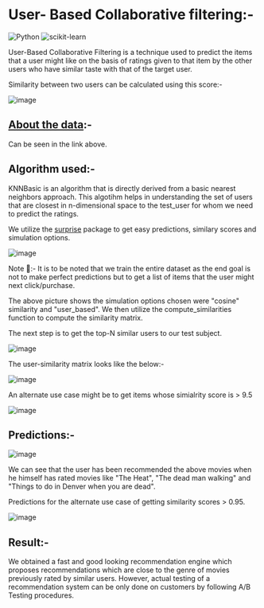 # User- Based Collaborative filtering:-

![Python](https://img.shields.io/badge/python-3670A0?style=for-the-badge&logo=python&logoColor=ffdd54) ![scikit-learn](https://img.shields.io/badge/scikit--learn-%23F7931E.svg?style=for-the-badge&logo=scikit-learn&logoColor=white)

User-Based Collaborative Filtering is a technique used to predict the items that a user might like on the basis of ratings given to that item by the other users who have similar taste with that of the target user.

Similarity between two users can be calculated using this score:-

![image](https://user-images.githubusercontent.com/100412162/178848297-468a0e72-b18c-4186-a84c-b1b981461b0f.png)

## [About the data](https://github.com/pxp210115/Data-Science-Portfolio/blob/rev_2/Content_based_filtering/README.MD):-

Can be seen in the link above.

## Algorithm used:-

KNNBasic is an algorithm that is directly derived from a basic nearest neighbors approach. This algotihm helps in understanding the set of users that are closest in n-dimensional space to the test_user for whom we need to predict the ratings.

We utilize the [surprise](https://surprise.readthedocs.io/en/stable/getting_started.html#basic-usage) package to get easy predictions, similary scores and simulation options.

![image](https://user-images.githubusercontent.com/100412162/178848896-423f76a6-c05d-423e-8193-cf19b3f94f9e.png)

Note 📝:- It is to be noted that we train the entire dataset as the end goal is not to make perfect predictions but to get a list of items that the user might next click/purchase.

The above picture shows the simulation options chosen were "cosine" similarity and "user_based". We then utilize the compute_similarities function to compute the similarity matrix.

The next step is to get the top-N similar users to our test subject.

![image](https://user-images.githubusercontent.com/100412162/178849295-656c9ee7-ab60-41da-9ce7-c26c5954299a.png)

The user-similarity matrix looks like the below:-

![image](https://user-images.githubusercontent.com/100412162/178849802-89ab7693-c949-4e4d-bd80-e383f50bfc63.png)

An alternate use case might be to get items whose simialrity score is > 9.5

![image](https://user-images.githubusercontent.com/100412162/179097305-eb56f90b-3354-4eef-82dc-86c65f53a096.png)

## Predictions:-

![image](https://user-images.githubusercontent.com/100412162/178849531-c6264e10-b31b-4fcb-9b6a-1183a0bed9fe.png)

We can see that the user has been recommended the above movies when he himself has rated movies like "The Heat", "The dead man walking" and "Things to do in Denver when you are dead".

Predictions for the alternate use case of getting similarity scores > 0.95.

![image](https://user-images.githubusercontent.com/100412162/179097359-21f44c37-be1f-4bd8-8602-b21dce98cb5b.png)

## Result:-

We obtained a fast and good looking recommendation engine which proposes recommendations which are close to the genre of movies previously rated by similar users. However, actual testing of a recommendation system can be only done on customers by following A/B Testing procedures.
